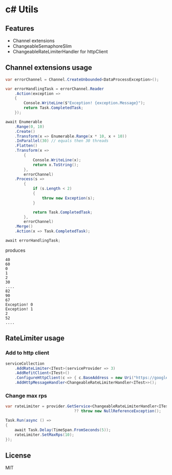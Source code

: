 # c# Utils

## Features

- Channel extensions
- ChangeableSemaphoreSlim
- ChangeableRateLimiterHandler for httpClient

## Channel extensions usage

```c#
var errorChannel = Channel.CreateUnbounded<DataProcessException>();

var errorHandlingTask = errorChannel.Reader
    .Action(exception =>
    {
        Console.WriteLine($"Exception! {exception.Message}");
        return Task.CompletedTask;
    });

await Enumerable
    .Range(0, 10)
    .Create()
    .Transform(x => Enumerable.Range(x * 10, x + 10))
    .InParallel(30) // equals then 30 threads
    .Flatten()
    .Transform(x =>
        {
            Console.WriteLine(x);
            return x.ToString();
        },
        errorChannel)
    .Process(s =>
        {
            if (s.Length < 2)
            {
                throw new Exception(s);
            }

            return Task.CompletedTask;
        },
        errorChannel)
    .Merge()
    .Action(x => Task.CompletedTask);

await errorHandlingTask;
```

produces

```console
40
60
0
1
2
30
....
82
90
67
Exception! 0
Exception! 1
2
52
....
```

## RateLimiter usage

### Add to http client

```c#
serviceCollection
	.AddRateLimiter<ITest>(serviceProvider => 3)
	.AddRefitClient<ITest>()
	.ConfigureHttpClient(c => { c.BaseAddress = new Uri("https://google.com/"); })
	.AddHttpMessageHandler<ChangeableRateLimiterHandler<ITest>>();
```

### Change max rps

``` c#
var rateLimiter = provider.GetService<ChangeableRateLimiterHandler<ITest>>()
			                  ?? throw new NullReferenceException();

Task.Run(async () =>
{
	await Task.Delay(TimeSpan.FromSeconds(5));
	rateLimiter.SetMaxRps(10);
});
```

## License

MIT